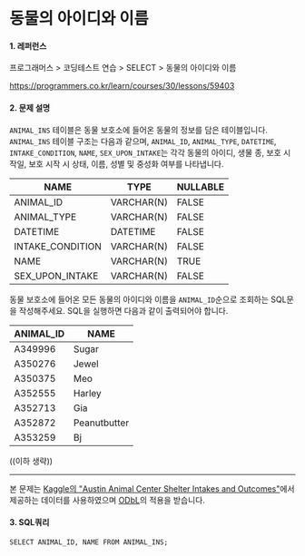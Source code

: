 # 동물의 아이디와 이름
#### 1. 레퍼런스
프로그래머스 > 코딩테스트 연습 > SELECT > 동물의 아이디와 이름

https://programmers.co.kr/learn/courses/30/lessons/59403

#### 2. 문제 설명
`ANIMAL_INS` 테이블은 동물 보호소에 들어온 동물의 정보를 담은 테이블입니다. `ANIMAL_INS` 테이블 구조는 다음과 같으며,
 `ANIMAL_ID`, `ANIMAL_TYPE`, `DATETIME`, `INTAKE_CONDITION`, `NAME`, `SEX_UPON_INTAKE`는 각각 
 동물의 아이디, 생물 종, 보호 시작일, 보호 시작 시 상태, 이름, 성별 및 중성화 여부를 나타냅니다.

| NAME | TYPE | NULLABLE |  
| --- | --- | --- |  
| ANIMAL_ID | VARCHAR(N) | FALSE |  
| ANIMAL_TYPE | VARCHAR(N) | FALSE |  
| DATETIME | DATETIME | FALSE |
| INTAKE_CONDITION | VARCHAR(N) | FALSE |
| NAME | VARCHAR(N) | TRUE |
| SEX_UPON_INTAKE | VARCHAR(N) | FALSE |

동물 보호소에 들어온 모든 동물의 아이디와 이름을 `ANIMAL_ID`순으로 조회하는 SQL문을 작성해주세요.
SQL을 실행하면 다음과 같이 출력되어야 합니다.

| ANIMAL_ID	| NAME | 
| --- | --- | 
| A349996	| Sugar | 
| A350276	| Jewel | 
| A350375	| Meo | 
| A352555	| Harley | 
| A352713	| Gia | 
| A352872	| Peanutbutter | 
| A353259	| Bj | 

((이하 생략))

---
본 문제는 [Kaggle의 "Austin Animal Center Shelter Intakes and Outcomes"](https://www.kaggle.com/aaronschlegel/austin-animal-center-shelter-intakes-and-outcomes)에서 제공하는 데이터를 사용하였으며 [ODbL](https://opendatacommons.org/licenses/odbl/1.0/)의 적용을 받습니다.


#### 3. SQL쿼리
```mysql
SELECT ANIMAL_ID, NAME FROM ANIMAL_INS;
```


